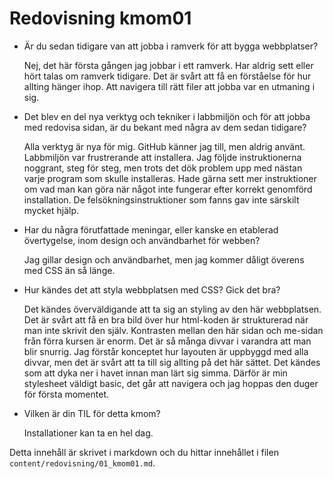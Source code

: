 ---
---
Redovisning kmom01
=========================


* Är du sedan tidigare van att jobba i ramverk för att bygga webbplatser?

    Nej, det här första gången jag jobbar i ett ramverk. Har aldrig sett eller hört talas om ramverk tidigare. Det är svårt att få en förståelse för hur allting hänger ihop. Att navigera till rätt filer att jobba var en utmaning i sig.

* Det blev en del nya verktyg och tekniker i labbmiljön och för att jobba med redovisa sidan, är du bekant med några av dem sedan tidigare?

    Alla verktyg är nya för mig. GitHub känner jag till, men aldrig använt. Labbmiljön var frustrerande att installera. Jag följde instruktionerna noggrant, steg för steg, men trots det dök problem upp med nästan varje program som skulle installeras. Hade gärna sett mer instruktioner om vad man kan göra när något inte fungerar efter korrekt genomförd installation. De felsökningsinstruktioner som fanns gav inte särskilt mycket hjälp.

* Har du några förutfattade meningar, eller kanske en etablerad övertygelse, inom design och användbarhet för webben?

    Jag gillar design och användbarhet, men jag kommer dåligt överens med CSS än så länge.

* Hur kändes det att styla webbplatsen med CSS? Gick det bra?

    Det kändes överväldigande att ta sig an styling av den här webbplatsen. Det är svårt att få en bra bild över hur html-koden är strukturerad när man inte skrivit den själv. Kontrasten mellan den här sidan och me-sidan från förra kursen är enorm. Det är så många divvar i varandra att man blir snurrig. Jag förstår konceptet hur layouten är uppbyggd med alla divvar, men det är svårt att ta till sig allting på det här sättet. Det kändes som att dyka ner i havet innan man lärt sig simma. Därför är min stylesheet väldigt basic, det går att navigera och jag hoppas den duger för första momentet.

* Vilken är din TIL för detta kmom?

    Installationer kan ta en hel dag.


Detta innehåll är skrivet i markdown och du hittar innehållet i filen `content/redovisning/01_kmom01.md`.
